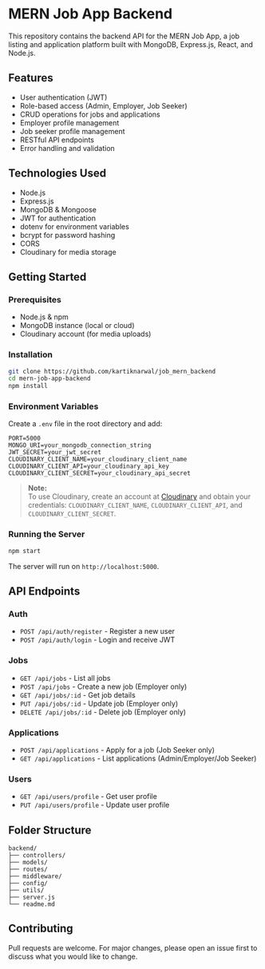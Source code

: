 # MERN Job App Backend

This repository contains the backend API for the MERN Job App, a job listing and application platform built with MongoDB, Express.js, React, and Node.js.

## Features

- User authentication (JWT)
- Role-based access (Admin, Employer, Job Seeker)
- CRUD operations for jobs and applications
- Employer profile management
- Job seeker profile management
- RESTful API endpoints
- Error handling and validation

## Technologies Used

- Node.js
- Express.js
- MongoDB & Mongoose
- JWT for authentication
- dotenv for environment variables
- bcrypt for password hashing
- CORS
- Cloudinary for media storage

## Getting Started

### Prerequisites

- Node.js & npm
- MongoDB instance (local or cloud)
- Cloudinary account (for media uploads)

### Installation

```bash
git clone https://github.com/kartiknarwal/job_mern_backend
cd mern-job-app-backend
npm install
```

### Environment Variables

Create a `.env` file in the root directory and add:

```
PORT=5000
MONGO_URI=your_mongodb_connection_string
JWT_SECRET=your_jwt_secret
CLOUDINARY_CLIENT_NAME=your_cloudinary_client_name
CLOUDINARY_CLIENT_API=your_cloudinary_api_key
CLOUDINARY_CLIENT_SECRET=your_cloudinary_api_secret
```

> **Note:**  
> To use Cloudinary, create an account at [Cloudinary](https://cloudinary.com/) and obtain your credentials: `CLOUDINARY_CLIENT_NAME`, `CLOUDINARY_CLIENT_API`, and `CLOUDINARY_CLIENT_SECRET`.

### Running the Server

```bash
npm start
```

The server will run on `http://localhost:5000`.

## API Endpoints

### Auth

- `POST /api/auth/register` - Register a new user
- `POST /api/auth/login` - Login and receive JWT

### Jobs

- `GET /api/jobs` - List all jobs
- `POST /api/jobs` - Create a new job (Employer only)
- `GET /api/jobs/:id` - Get job details
- `PUT /api/jobs/:id` - Update job (Employer only)
- `DELETE /api/jobs/:id` - Delete job (Employer only)

### Applications

- `POST /api/applications` - Apply for a job (Job Seeker only)
- `GET /api/applications` - List applications (Admin/Employer/Job Seeker)

### Users

- `GET /api/users/profile` - Get user profile
- `PUT /api/users/profile` - Update user profile

## Folder Structure

```
backend/
├── controllers/
├── models/
├── routes/
├── middleware/
├── config/
├── utils/
├── server.js
└── readme.md
```

## Contributing

Pull requests are welcome. For major changes, please open an issue first to discuss what you would like to change.

